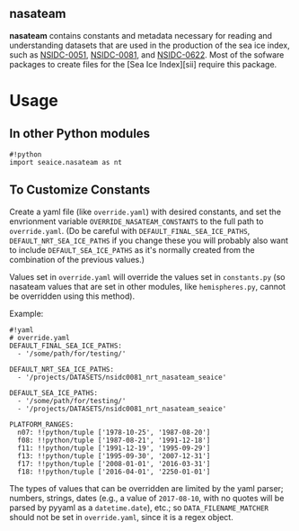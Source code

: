 nasateam
---

**nasateam** contains constants and metadata necessary for reading and
understanding datasets that are used in the production of the sea ice index,
such as [NSIDC-0051](https://nsidc.org/data/nsidc-0051),
[NSIDC-0081](https://nsidc.org/data/nsidc-0081), and
[NSIDC-0622](https://nsidc.org/data/nsidc-0622).  Most of the sofware packages
to create files for the [Sea Ice Index][sii] require this package.

# Usage

## In other Python modules

```
#!python
import seaice.nasateam as nt
```


## To Customize Constants

Create a yaml file (like `override.yaml`) with desired constants, and set the
envrionment variable `OVERRIDE_NASATEAM_CONSTANTS` to the full path to
`override.yaml`. (Do be careful with `DEFAULT_FINAL_SEA_ICE_PATHS`,
`DEFAULT_NRT_SEA_ICE_PATHS` if you change these you will probably also want to
include `DEFAULT_SEA_ICE_PATHS` as it's normally created from the combination of
the previous values.)

Values set in `override.yaml` will override the values set in `constants.py`
(so nasateam values that are set in other modules, like `hemispheres.py`, cannot
be overridden using this method).

Example:

```
#!yaml
# override.yaml
DEFAULT_FINAL_SEA_ICE_PATHS:
  - '/some/path/for/testing/'

DEFAULT_NRT_SEA_ICE_PATHS:
  - '/projects/DATASETS/nsidc0081_nrt_nasateam_seaice'

DEFAULT_SEA_ICE_PATHS:
  - '/some/path/for/testing/'
  - '/projects/DATASETS/nsidc0081_nrt_nasateam_seaice'

PLATFORM_RANGES:
  n07: !!python/tuple ['1978-10-25', '1987-08-20']
  f08: !!python/tuple ['1987-08-21', '1991-12-18']
  f11: !!python/tuple ['1991-12-19', '1995-09-29']
  f13: !!python/tuple ['1995-09-30', '2007-12-31']
  f17: !!python/tuple ['2008-01-01', '2016-03-31']
  f18: !!python/tuple ['2016-04-01', '2250-01-01']
```

The types of values that can be overridden are limited by the yaml parser;
numbers, strings, dates (e.g., a value of `2017-08-10`, with no quotes will be
parsed by pyyaml as a `datetime.date`), etc.; so `DATA_FILENAME_MATCHER` should
not be set in `override.yaml`, since it is a regex object.
